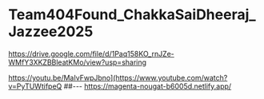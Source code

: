 # Team404Found_ChakkaSaiDheeraj_Jazzee2025

https://drive.google.com/file/d/1Paq158KO_rnJZe-WMfY3XKZBBleatKMo/view?usp=sharing

https://youtu.be/MaIvFwpJbno](https://www.youtube.com/watch?v=PyTUWtifpeQ
##---
https://magenta-nougat-b6005d.netlify.app/
